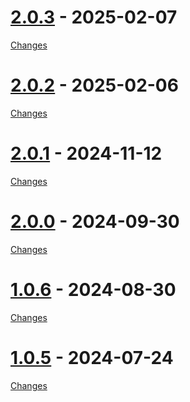 <a id="2.0.3"></a>
# [2.0.3](https://github.com/std-uritemplate/std-uritemplate/releases/tag/2.0.3) - 2025-02-07



[Changes][2.0.3]


<a id="2.0.2"></a>
# [2.0.2](https://github.com/std-uritemplate/std-uritemplate/releases/tag/2.0.2) - 2025-02-06



[Changes][2.0.2]


<a id="2.0.1"></a>
# [2.0.1](https://github.com/std-uritemplate/std-uritemplate/releases/tag/2.0.1) - 2024-11-12



[Changes][2.0.1]


<a id="2.0.0"></a>
# [2.0.0](https://github.com/std-uritemplate/std-uritemplate/releases/tag/2.0.0) - 2024-09-30



[Changes][2.0.0]


<a id="1.0.6"></a>
# [1.0.6](https://github.com/std-uritemplate/std-uritemplate/releases/tag/1.0.6) - 2024-08-30



[Changes][1.0.6]


<a id="1.0.5"></a>
# [1.0.5](https://github.com/std-uritemplate/std-uritemplate/releases/tag/1.0.5) - 2024-07-24



[Changes][1.0.5]


[2.0.3]: https://github.com/std-uritemplate/std-uritemplate/compare/2.0.2...2.0.3
[2.0.2]: https://github.com/std-uritemplate/std-uritemplate/compare/2.0.1...2.0.2
[2.0.1]: https://github.com/std-uritemplate/std-uritemplate/compare/2.0.0...2.0.1
[2.0.0]: https://github.com/std-uritemplate/std-uritemplate/compare/1.0.6...2.0.0
[1.0.6]: https://github.com/std-uritemplate/std-uritemplate/compare/1.0.5...1.0.6
[1.0.5]: https://github.com/std-uritemplate/std-uritemplate/tree/1.0.5

<!-- Generated by https://github.com/rhysd/changelog-from-release v3.8.1 -->
